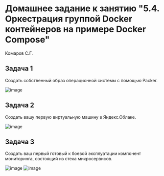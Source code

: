 # Домашнее задание к занятию "5.4. Оркестрация группой Docker контейнеров на примере Docker Compose"
Комаров С.Г.


## Задача 1

Создать собственный образ операционной системы с помощью Packer.

![image](https://user-images.githubusercontent.com/93157702/167696936-a30b6f7d-cada-49b9-92f5-c8520bbb3562.png)


## Задача 2

Создать вашу первую виртуальную машину в Яндекс.Облаке.

![image](https://user-images.githubusercontent.com/93157702/167704035-7e135537-3432-454f-be69-d06af73cbec1.png)


## Задача 3

Создать ваш первый готовый к боевой эксплуатации компонент мониторинга, состоящий из стека микросервисов.

![image](https://user-images.githubusercontent.com/93157702/167706754-823827dc-6e1e-4d9b-b3bd-81919e34e742.png)
![image](https://user-images.githubusercontent.com/93157702/167706872-b1477d57-5f57-43d4-9b5f-b26b23435c98.png)
